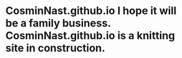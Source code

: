 # CosminNast.github.io I hope it will be a family business. CosminNast.github.io is a knitting site in construction.
